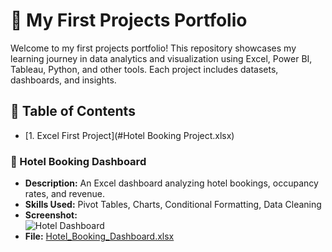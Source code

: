 # 🚀 My First Projects Portfolio
Welcome to my first projects portfolio! This repository showcases my learning journey in data analytics and visualization using Excel, Power BI, Tableau, Python, and other tools. Each project includes datasets, dashboards, and insights.  

## 📂 Table of Contents
- [1. Excel First Project](#Hotel Booking Project.xlsx)
  







### 📌 Hotel Booking Dashboard  
- **Description:** An Excel dashboard analyzing hotel bookings, occupancy rates, and revenue.  
- **Skills Used:** Pivot Tables, Charts, Conditional Formatting, Data Cleaning  
- **Screenshot:**  
  ![Hotel Dashboard](images/hotel_dashboard.png)  
- **File:** [Hotel_Booking_Dashboard.xlsx](Hotel%20Booking%20Project.xlsx)
